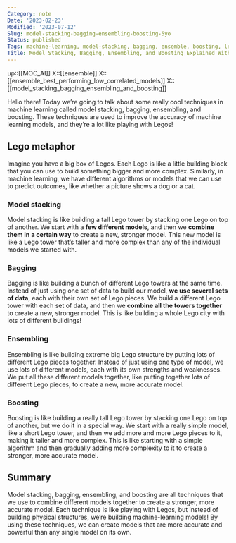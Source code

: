 ```yaml
---
Category: note
Date: '2023-02-23'
Modified: '2023-07-12'
Slug: model-stacking-bagging-ensembling-boosting-5yo
Status: published
Tags: machine-learning, model-stacking, bagging, ensemble, boosting, legos, data, prediction, artificial-intelligence, AI, models, complexity
Title: Model Stacking, Bagging, Ensembling, and Boosting Explained With LEGO Metaphor
---
```

up::[[MOC_AI]]
X::[[ensemble]]
X::[[ensemble_best_performing_low_correlated_models]]
X::[[model_stacking_bagging_ensembling_and_boosting]]

Hello there! Today we’re going to talk about some really cool techniques in machine learning called model stacking, bagging, ensembling, and boosting. These techniques are used to improve the accuracy of machine learning models, and they’re a lot like playing with Legos!

## Lego metaphor

Imagine you have a big box of Legos. Each Lego is like a little building block that you can use to build something bigger and more complex. Similarly, in machine learning, we have different algorithms or models that we can use to predict outcomes, like whether a picture shows a dog or a cat.

### Model stacking

Model stacking is like building a tall Lego tower by stacking one Lego on top of another. We start with a **few different models**, and then we **combine them in a certain way** to create a new, stronger model. This new model is like a Lego tower that’s taller and more complex than any of the individual models we started with.

### Bagging

Bagging is like building a bunch of different Lego towers at the same time. Instead of just using one set of data to build our model, **we use several sets of data**, each with their own set of Lego pieces. We build a different Lego tower with each set of data, and then we **combine all the towers together** to create a new, stronger model. This is like building a whole Lego city with lots of different buildings!

### Ensembling

Ensembling is like building extreme big Lego structure by putting lots of different Lego pieces together. Instead of just using one type of model, we use lots of different models, each with its own strengths and weaknesses. We put all these different models together, like putting together lots of different Lego pieces, to create a new, more accurate model.

### Boosting

Boosting is like building a really tall Lego tower by stacking one Lego on top of another, but we do it in a special way. We start with a really simple model, like a short Lego tower, and then we add more and more Lego pieces to it, making it taller and more complex. This is like starting with a simple algorithm and then gradually adding more complexity to it to create a stronger, more accurate model.

## Summary

Model stacking, bagging, ensembling, and boosting are all techniques that we use to combine different models together to create a stronger, more accurate model. Each technique is like playing with Legos, but instead of building physical structures, we’re building machine-learning models! By using these techniques, we can create models that are more accurate and powerful than any single model on its own.
